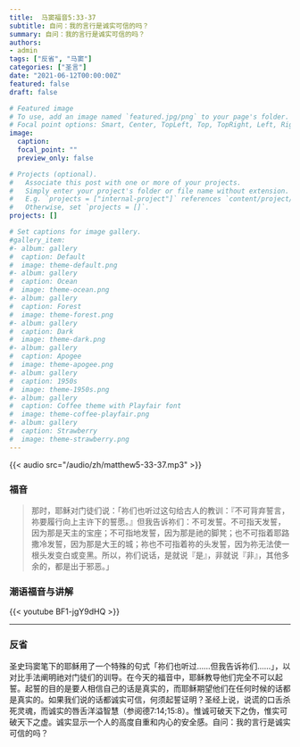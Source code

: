 ```yaml
---
title:  马窦福音5:33-37
subtitle: 自问：我的言行是诚实可信的吗？
summary: 自问：我的言行是诚实可信的吗？
authors:
- admin
tags: ["反省", "马窦"]
categories: ["圣言"]
date: "2021-06-12T00:00:00Z"
featured: false
draft: false

# Featured image
# To use, add an image named `featured.jpg/png` to your page's folder.
# Focal point options: Smart, Center, TopLeft, Top, TopRight, Left, Right, BottomLeft, Bottom, BottomRight
image:
  caption:
  focal_point: ""
  preview_only: false

# Projects (optional).
#   Associate this post with one or more of your projects.
#   Simply enter your project's folder or file name without extension.
#   E.g. `projects = ["internal-project"]` references `content/project/deep-learning/index.md`.
#   Otherwise, set `projects = []`.
projects: []

# Set captions for image gallery.
#gallery_item:
#- album: gallery
#  caption: Default
#  image: theme-default.png
#- album: gallery
#  caption: Ocean
#  image: theme-ocean.png
#- album: gallery
#  caption: Forest
#  image: theme-forest.png
#- album: gallery
#  caption: Dark
#  image: theme-dark.png
#- album: gallery
#  caption: Apogee
#  image: theme-apogee.png
#- album: gallery
#  caption: 1950s
#  image: theme-1950s.png
#- album: gallery
#  caption: Coffee theme with Playfair font
#  image: theme-coffee-playfair.png
#- album: gallery
#  caption: Strawberry
#  image: theme-strawberry.png
---
```


{{< audio src="/audio/zh/matthew5-33-37.mp3" >}}

### 福音
> 那时，耶稣对门徒们说：「祢们也听过这句给古人的教训：『不可背弃誓言，祢要履行向上主许下的誓愿。』但我告诉祢们：不可发誓。不可指天发誓，因为那是天主的宝座；不可指地发誓，因为那是祂的脚凳；也不可指着耶路撒冷发誓，因为那是大王的城；祢也不可指着祢的头发誓，因为祢无法使一根头发变白或变黑。所以，祢们说话，是就说『是』，非就说『非』，其他多余的，都是出于邪恶。」


### 潮语福音与讲解
{{< youtube BF1-jgY9dHQ >}}

---
### 反省
圣史玛窦笔下的耶稣用了一个特殊的句式「祢们也听过……但我告诉祢们……」，以对比手法阐明祂对门徒们的训导。在今天的福音中，耶稣教导他们完全不可以起誓。起誓的目的是要人相信自己的话是真实的，而耶稣期望他们在任何时候的话都是真实的。如果我们说的话都诚实可信，何须起誓证明？圣经上说，说谎的口舌杀死灵魂，而诚实的唇舌洋溢智慧（参阅德7:14;15:8）。惟诚可破天下之伪，惟实可破天下之虚。诚实显示一个人的高度自重和内心的安全感。自问：我的言行是诚实可信的吗？
